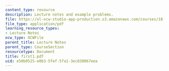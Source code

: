 ```yaml
---
content_type: resource
description: Lecture notes and example problems.
file: https://ol-ocw-studio-app-production.s3.amazonaws.com/courses/18-305-advanced-analytic-methods-in-science-and-engineering-fall-2004/e50b8525e0b35fef5fa13ec838067eea_first1.pdf
file_type: application/pdf
learning_resource_types:
- Lecture Notes
ocw_type: OCWFile
parent_title: Lecture Notes
parent_type: CourseSection
resourcetype: Document
title: first1.pdf
uid: e50b8525-e0b3-5fef-5fa1-3ec838067eea
---
```

